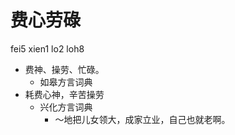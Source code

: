 # 费心劳碌
fei5 xien1 lo2 loh8
+ 费神、操劳、忙碌。
  * 如皋方言词典
+ 耗费心神，辛苦操劳
  * 兴化方言词典
    - ～地把儿女领大，成家立业，自己也就老啊。
